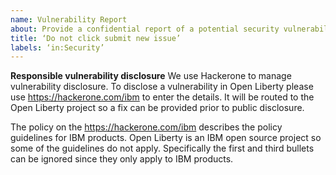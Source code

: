 ```yaml
---
name: Vulnerability Report
about: Provide a confidential report of a potential security vulnerability in Open Liberty
title: ‘Do not click submit new issue’
labels: ‘in:Security’
---
```

**Responsible vulnerability disclosure**
We use Hackerone to manage vulnerability disclosure. To disclose a vulnerability in Open Liberty please use https://hackerone.com/ibm to enter the details. It will be routed to the Open Liberty project so a fix can be provided prior to public disclosure.
 
The policy on the https://hackerone.com/ibm describes the policy guidelines for IBM products. Open Liberty is an IBM open source project so some of the guidelines do not apply. Specifically the first and third bullets can be ignored since they only apply to IBM products.
